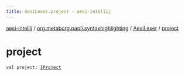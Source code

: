 ```yaml
---
title: AesiLexer.project - aesi-intellij
---
```


[aesi-intellij](../../index.html) / [org.metaborg.paplj.syntaxhighlighting](../index.html) / [AesiLexer](index.html) / [project](.)

# project

`val project: `[`IProject`](https://virtlink.com/aesi/aesi-java/com.virtlink.editorservices/-i-project/index.html)